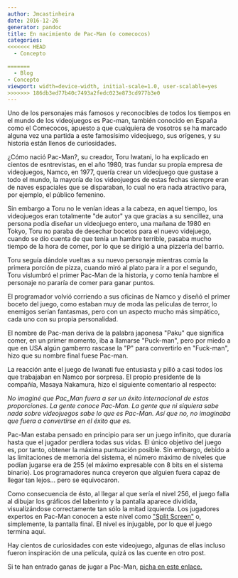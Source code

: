 ```yaml
---
author: Jmcastinheira
date: 2016-12-26
generator: pandoc
title: En nacimiento de Pac-Man (o comecocos)
categories:
<<<<<<< HEAD
  - Concepto

=======
  - Blog
- Concepto
viewport: width=device-width, initial-scale=1.0, user-scalable=yes
>>>>>>> 186db3ed77b40c7493a2fedc023e873cd977b3e0
---
```




Uno de los personajes más famosos y reconocibles de todos los tiempos en
el mundo de los videojuegos es Pac-man, también conocido en España como
el Comecocos, apuesto a que cualquiera de vosotros se ha marcado alguna
vez una partida a este famosísimo videojuego, sus orígenes, y su
historia están llenos de curiosidades.

¿Cómo nació Pac-Man?, su creador, Toru Iwatani, lo ha explicado en
cientos de esntrevistas, en el año 1980, tras fundar su propia empresa
de videojuegos, Namco, en 1977, quería crear un videojuego que gustase a
todo el mundo, la mayoría de los videojuegos de estas fechas siempre
eran de naves espaciales que se disparaban, lo cual no era nada
atractivo para, por ejemplo, el público femenino.

Sin embargo a Toru no le venían ideas a la cabeza, en aquel tiempo, los
videojuegos eran totalmente "de autor" ya que gracias a su sencillez,
una persona podía diseñar un videojuego entero, una mañana de 1980 en
Tokyo, Toru no paraba de desechar bocetos para el nuevo videjuego,
cuando se dio cuenta de que tenía un hambre terrible, pasaba mucho
tiempo de la hora de comer, por lo que se dirigió a una pizzería del
barrio.

Toru seguía dándole vueltas a su nuevo personaje mientras comía la
primera porción de pizza, cuando miró al plato para ir a por el segundo,
Toru vislumbró el primer Pac-Man de la historia, y como tenía hambre el
personaje no pararía de comer para ganar puntos.

El programador volvió corriendo a sus oficinas de Namco y diseñó el
primer boceto del juego, como estaban muy de moda las películas de
terror, lo enemigos serían fantasmas, pero con un aspecto mucho más
simpático, cada uno con su propia personalidad.

El nombre de Pac-man deriva de la palabra japonesa "Paku" que significa
comer, en un primer momento, iba a llamarse "Puck-man", pero por miedo a
que en USA algún gamberro rascase la "P" para convertirlo en "Fuck-man",
hizo que su nombre final fuese Pac-man.

La reacción ante el juego de Iwanati fue entusiasta y pilló a casi todos
los que trabajaban en Namco por sorpresa. El propio presidente de la
compañía, Masaya Nakamura, hizo el siguiente comentario al respecto:

*No imaginé que Pac_Man fuera a ser un éxito internacional de estas
proporciones. La gente conoce Pac-Man. La gente que ni siquiera sabe
nada sobre videojuegos sabe lo que es Pac-Man. Así que no, no imaginaba
que fuera a convertirse en el éxito que es.*

Pac-Man estaba pensado en principio para ser un juego infinito, que
duraría hasta que el jugador perdiera todas sus vidas. El único objetivo
del juego es, por tanto, obtener la máxima puntuación posible. Sin
embargo, debido a las limitaciones de memoria del sistema, el número
máximo de niveles que podían jugarse era de 255 (el máximo expresable
con 8 bits en el sistema binario). Los programadores nunca creyeron que
alguien fuera capaz de llegar tan lejos... pero se equivocaron.

Como consecuencia de ésto, al llegar al que sería el nivel 256, el juego
falla al dibujar los gráficos del laberinto y la pantalla aparece
dividida, visualizándose correctamente tan sólo la mitad izquierda. Los
jugadores expertos en Pac-Man conocen a este nivel como ["Split
Screen"](http://en.wikipedia.org/wiki/Pacman#Split-screen_level) o,
simplemente, la pantalla final. El nivel es injugable, por lo que el
juego termina aquí.

Hay cientos de curiosidades con este videojuego, algunas de ellas
incluso fueron inspiración de una película, quizá os las cuente en otro
post.

Si te han entrado ganas de jugar a Pac-Man, [picha en este
enlace.](http://www.freepacman.org/)

 

